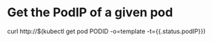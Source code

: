 
# Get the PodIP of a given pod
curl http://$(kubectl get pod PODID -o=template -t={{.status.podIP}})
